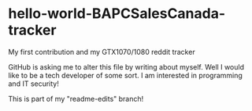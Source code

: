 # hello-world-BAPCSalesCanada-tracker
My first contribution and my GTX1070/1080 reddit tracker


GitHub is asking me to alter this file by writing about myself. Well I would like to be a tech developer of some sort. I am interested in programming and IT security!

This is part of my "readme-edits" branch!

